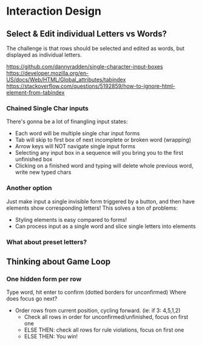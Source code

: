 # Interaction Design

## Select & Edit individual Letters vs Words?
The challenge is that rows should be selected and edited as words, but displayed as individual letters. 

https://github.com/dannyradden/single-character-input-boxes
https://developer.mozilla.org/en-US/docs/Web/HTML/Global_attributes/tabindex
https://stackoverflow.com/questions/5192859/how-to-ignore-html-element-from-tabindex

### Chained Single Char inputs
There's gonna be a lot of finangling input states:
 - Each word will be multiple single char input forms
 - Tab will skip to first box of next incomplete or broken word (wrapping)
 - Arrow keys will NOT navigate single input forms
 - Selecting any input box in a sequence will you bring you to the first unfinished box
 - Clicking on a finished word and typing will delete whole previous word, write new typed chars

### Another option
Just make input a single invisible form triggered by a button, and then have elements show corresponding letters! This solves a ton of problems:
 - Styling elements is easy compared to forms!
 - Can process input as a single word and slice single letters into elements

### What about preset letters?

## Thinking about Game Loop
### One hidden form per row
Type word, hit enter to confirm (dotted borders for unconfirmed)
Where does focus go next?
 - Order rows from current position, cycling forward. (ie: if 3: 4,5,1,2)
   - Check all rows in order for unconfirmed/unfinished, focus on first one
   - ELSE THEN: check all rows for rule violations, focus on first one
   - ELSE THEN: You win!
